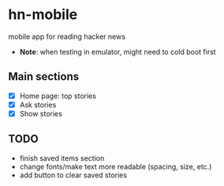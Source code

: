 # hn-mobile

mobile app for reading hacker news

- **Note**: when testing in emulator, might need to cold boot first

## Main sections

- [x] Home page: top stories  
- [x] Ask stories
- [x] Show stories

## TODO
- finish saved items section
- change fonts/make text more readable (spacing, size, etc.)
- add button to clear saved stories

